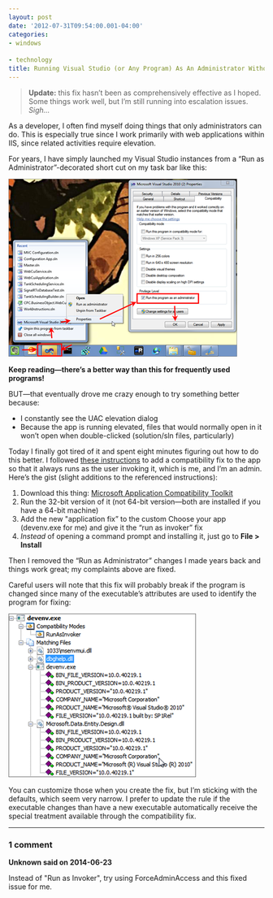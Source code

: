 ```yaml
---
layout: post
date: '2012-07-31T09:54:00.001-04:00'
categories:
- windows

- technology
title: Running Visual Studio (or Any Program) As An Administrator Without Prompting for Elevation
---
```


> **Update:** this fix hasn’t been as comprehensively effective as I hoped. Some things work well, but I’m still running into escalation issues. *Sigh...*

As a developer, I often find myself doing things that only administrators can do. This is especially true since I work primarily with web applications within IIS, since related activities require elevation.

For years, I have simply launched my Visual Studio instances from a “Run as Administrator”-decorated short cut on my task bar like this:

![SNAG-0051.png](/assets/2012/SNAG-0051.png)

**Keep reading—there’s a better way than this for frequently used programs!**

BUT—that eventually drove me crazy enough to try something better because:  

* I constantly see the UAC elevation dialog
* Because the app is running elevated, files that would normally open in it won’t open when double-clicked (solution/sln files, particularly)

Today I finally got tired of it and spent eight minutes figuring out how to do this better. I followed [these instructions](http://cybernetnews.com/helpful-tip-disable-uac-prompt-for-an-application/) to add a compatibility fix to the app so that it always runs as the user invoking it, which is me, and I’m an admin. Here’s the gist (slight additions to the referenced instructions):

1. Download this thing: [Microsoft Application Compatibility Toolkit](http://www.microsoft.com/en-us/download/details.aspx?id=7352)
2. Run the 32-bit version of it (not 64-bit version—both are installed if you have a 64-bit machine)
3. Add the new "application fix” to the custom Choose your app (devenv.exe for me) and give it the “run as invoker” fix
4. *Instead* of opening a command prompt and installing it, just go to **File > Install**

Then I removed the “Run as Administrator” changes I made years back and things work great; my complaints above are fixed.

Careful users will note that this fix will probably break if the program is changed since many of the executable’s attributes are used to identify the program for fixing:

![SNAG-0052.png](/assets/2012/SNAG-0052.png)

You can customize those when you create the fix, but I’m sticking with the defaults, which seem very narrow. I prefer to update the rule if the executable changes than have a new executable automatically receive the special treatment available through the compatibility fix.

---

### 1 comment

**Unknown said on 2014-06-23**

Instead of "Run as Invoker", try using ForceAdminAccess and this fixed issue for me.

